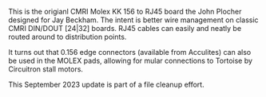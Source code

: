 This is the origianl CMRI Molex KK 156 to RJ45 board the John Plocher designed for Jay Beckham. 
The intent is better wire management on classic CMRI DIN/DOUT [24|32] boards. RJ45 cables can easily and
neatly be routed around to distribution points.

It turns out that 0.156 edge connectors (available from Acculites) can also be used in the MOLEX pads, allowing
for mular connections to Tortoise by Circuitron stall motors.

This September 2023 update is part of a file cleanup effort.
